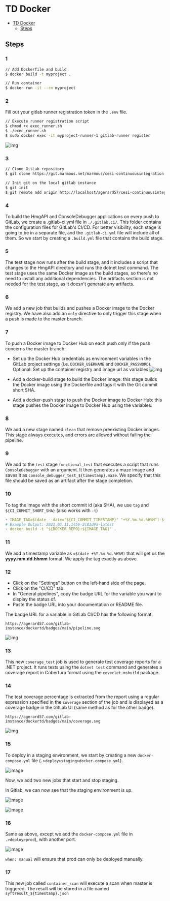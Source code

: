 # TD Docker

- [TD Docker](#td-docker)
  - [Steps](#steps)

## Steps

### 1

```bash
// Add Dockerfile and build
$ docker build -t myproject .

// Run container
$ docker run -it --rm myproject
```

### 2

Fill out your gitlab runner registration token in the `.env` file.

```bash
// Execute runner registration script
$ chmod +x exec_runner.sh
$ ./exec_runner.sh
$ sudo docker exec -it myproject-runner-1 gitlab-runner register
```

![img](https://i.ibb.co/FWR6hg6/Screenshot-from-2023-03-08-21-26-51.png)

### 3

```bash
// Clone GitLab repository
$ git clone https://git.marmous.net/marmous/cesi-continuousintegration.git

// Init git on the local gitlab instance
$ git init
$ git remote add origin http://localhost/agerard57/cesi-continuousintegration.git
```

### 4

To build the HmgAPI and ConsoleDebugger applications on every push to GitLab, we create a .gitlab-ci.yml file in `./.gitlab.ci/`. This folder contains the configuration files for GitLab's CI/CD. For better visibility, each stage is going to be in a separate file, and the `.gitlab-ci.yml` file will include all of them.
So we start by creating a `.build.yml` file that contains the build stage.

### 5

The test stage now runs after the build stage, and it includes a script that changes to the HmgAPI directory and runs the dotnet test command. The test stage uses the same Docker image as the build stages, so there's no need to install any additional dependencies. The artifacts section is not needed for the test stage, as it doesn't generate any artifacts.

### 6

We add a new job that builds and pushes a Docker image to the Docker registry. We have also add an `only` directive to only trigger this stage when a push is made to the master branch.

### 7

To push a Docker image to Docker Hub on each push only if the push concerns the master branch:

- Set up the Docker Hub credentials as environment variables in the GitLab project settings (i.e. `DOCKER_USERNAME` and `DOCKER_PASSWORD`).
  Optional: Set up the container registry and image url as variables
  ![img](https://i.ibb.co/LSngBKq/image.png)

- Add a docker-build stage to build the Docker image: this stage builds the Docker image using the Dockerfile and tags it with the Git commit short SHA.

- Add a docker-push stage to push the Docker image to Docker Hub: this stage pushes the Docker image to Docker Hub using the variables.

### 8

We add a new stage named `clean` that remove preexisting Docker images. This stage always executes, and errors are allowed without failing the pipeline.

### 9

We add to the `test` stage `functional_test` that executes a script that runs `ConsoleDebugger` with an argument. It then generates a maze image and saves it as `console_debugger_test_${timestamp}.maze`. We specify that this file should be saved as an artifact after the stage completion.

### 10

To tag the image with the short commit id (aka SHA), we use `tag` and `${CI_COMMIT_SHORT_SHA}` (also works with `-t`)

```yml
- IMAGE_TAG=$(date --date="${CI_COMMIT_TIMESTAMP}" "+%Y.%m.%d.%H%M")-${CI_COMMIT_SHORT_SHA}-latest
# Example Output: 2023.03.11.1456-2c81d9a-latest
- docker build -t "${DOCKER_REPO}:${IMAGE_TAG}" .
```

### 11

We add a timestamp variable as `=$(date +%Y.%m.%d.%H%M)` that will get us the **yyyy.mm.dd.hhmm** format. We apply the tag exactly as above.

### 12

- Click on the "Settings" button on the left-hand side of the page.
- Click on the "CI/CD" tab.
- In "General pipelines", copy the badge URL for the variable you want to display the status of.
- Paste the badge URL into your documentation or README file.

The badge URL for a variable in GitLab CI/CD has the following format:

`https://agerard57.com/gitlab-instance/dockertd/badges/main/pipeline.svg`

![img](https://i.ibb.co/G9BhGW9/image.png)

### 13

This new `coverage_test` job is used to generate test coverage reports for a .NET project. It runs tests using the `dotnet test` command and generates a coverage report in Cobertura format using the `coverlet.msbuild` package.

### 14

The test coverage percentage is extracted from the report using a regular expression specified in the `coverage` section of the job and is displayed as a coverage badge in the GitLab UI (same method as for the other badge).

`https://agerard57.com/gitlab-instance/dockertd/badges/main/coverage.svg`

![img](https://i.ibb.co/ScSJjnJ/image.png)

### 15

To deploy in a staging environment, we start by creating a new `docker-compose.yml` file (`.>deploy>staging>docker-compose.yml`).

![image](https://i.ibb.co/Sr6Jqxp/image.png)

Now, we add two new jobs that start and stop staging.

In Gitlab, we can now see that the staging environment is up.

![image](https://user-images.githubusercontent.com/56207146/224524352-9dd3c6a2-2831-487c-8aca-b0fb82b74815.png)

![image](https://user-images.githubusercontent.com/56207146/224524340-5e0e755c-7eee-4d1e-ba4e-08076c7547ef.png)


### 16

Same as above, except we add the `docker-compose.yml` file in `.>deploy>prod`), with another port.

![image](https://i.ibb.co/jLXdgLH/image.png)

`when: manual` will ensure that prod can only be deployed manually.

### 17

This new job called `container_scan` will execute a scan when master is triggered. The result will be stored in a file named `syftresult_${timestamp}.json`
